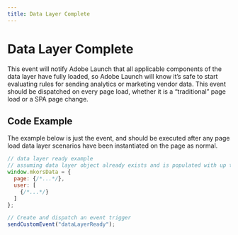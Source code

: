 ```yaml
---
title: Data Layer Complete
---
```


# Data Layer Complete
This event will notify Adobe Launch that all applicable components of the data layer have fully loaded, so Adobe Launch will know it’s safe to start evaluating rules for sending analytics or marketing vendor data. This event should be dispatched on every page load, whether it is a “traditional” page load or a SPA page change.

## Code Example

The example below is just the event, and should be executed after any page load data layer scenarios have been instantiated on the page as normal.

```javascript
// data layer ready example
// assuming data layer object already exists and is populated with up to date information
window.mkorsData = {
  page: {/*...*/},
  user: [
    {/*...*/}
  ]
};

// Create and dispatch an event trigger
sendCustomEvent("dataLayerReady");
```